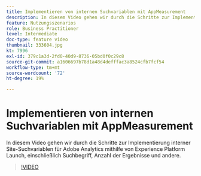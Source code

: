 ```yaml
---
title: Implementieren von internen Suchvariablen mit AppMeasurement
description: In diesem Video gehen wir durch die Schritte zur Implementierung interner Site-Suchvariablen für Adobe Analytics mithilfe von Experience Platform Launch, einschließlich Suchbegriff, Anzahl der Ergebnisse und andere.
feature: Nutzungsszenarios
role: Business Practitioner
level: Intermediate
doc-type: feature video
thumbnail: 333604.jpg
kt: 7996
exl-id: 379c1a3d-2fd0-40d9-8736-05bd0f0c29c8
source-git-commit: a1606697b78d1a48d4defffac3a8524cfb7fcf54
workflow-type: tm+mt
source-wordcount: '72'
ht-degree: 19%

---
```


# Implementieren von internen Suchvariablen mit AppMeasurement

In diesem Video gehen wir durch die Schritte zur Implementierung interner Site-Suchvariablen für Adobe Analytics mithilfe von Experience Platform Launch, einschließlich Suchbegriff, Anzahl der Ergebnisse und andere.

>[!VIDEO](https://video.tv.adobe.com/v/333604/?quality=12&learn=on)
